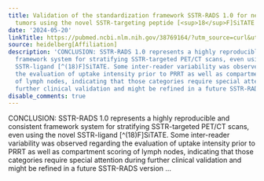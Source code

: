 ```yaml
---
title: Validation of the standardization framework SSTR-RADS 1.0 for neuroendocrine
  tumors using the novel SSTR‑targeting peptide [<sup>18</sup>F]SiTATE
date: '2024-05-20'
linkTitle: https://pubmed.ncbi.nlm.nih.gov/38769164/?utm_source=curl&utm_medium=rss&utm_campaign=pubmed-2&utm_content=1FakS-2QOkCT8HsMOQP1bCRQ4YzyumYOmxmF0moLsQ3dFB1E9V&fc=20220326224207&ff=20240521183404&v=2.18.0.post9+e462414
source: heidelberg[Affiliation]
description: 'CONCLUSION: SSTR-RADS 1.0 represents a highly reproducible and consistent
  framework system for stratifying SSTR-targeted PET/CT scans, even using the novel
  SSTR-ligand [^(18)F]SiTATE. Some inter-reader variability was observed regarding
  the evaluation of uptake intensity prior to PRRT as well as compartment scoring
  of lymph nodes, indicating that those categories require special attention during
  further clinical validation and might be refined in a future SSTR-RADS version ...'
disable_comments: true
---
```

CONCLUSION: SSTR-RADS 1.0 represents a highly reproducible and consistent framework system for stratifying SSTR-targeted PET/CT scans, even using the novel SSTR-ligand [^(18)F]SiTATE. Some inter-reader variability was observed regarding the evaluation of uptake intensity prior to PRRT as well as compartment scoring of lymph nodes, indicating that those categories require special attention during further clinical validation and might be refined in a future SSTR-RADS version ...